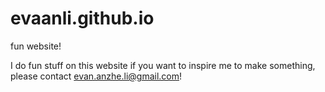 # evaanli.github.io
fun website!

I do fun stuff on this website
if you want to inspire me to make something, please contact evan.anzhe.li@gmail.com!
